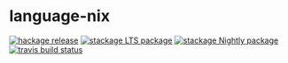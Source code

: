 language-nix
============

[![hackage release](https://img.shields.io/hackage/v/language-nix.svg?label=hackage)](http://hackage.haskell.org/package/language-nix)
[![stackage LTS package](http://stackage.org/package/language-nix/badge/lts)](http://stackage.org/lts/package/language-nix)
[![stackage Nightly package](http://stackage.org/package/language-nix/badge/nightly)](http://stackage.org/nightly/package/language-nix)
[![travis build status](https://img.shields.io/travis/peti/language-nix/master.svg?label=travis+build)](https://travis-ci.org/peti/language-nix)
